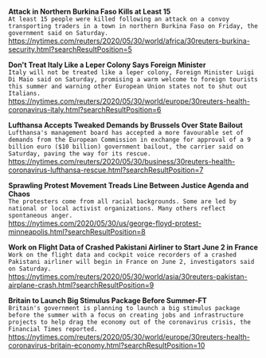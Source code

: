 **Attack in Northern Burkina Faso Kills at Least 15**\
`At least 15 people were killed following an attack on a convoy transporting traders in a town in northern Burkina Faso on Friday, the government said on Saturday.`\
https://nytimes.com/reuters/2020/05/30/world/africa/30reuters-burkina-security.html?searchResultPosition=5

**Don't Treat Italy Like a Leper Colony Says Foreign Minister**\
`Italy will not be treated like a leper colony, Foreign Minister Luigi Di Maio said on Saturday, promising a warm welcome to foreign tourists this summer and warning other European Union states not to shut out Italians.`\
https://nytimes.com/reuters/2020/05/30/world/europe/30reuters-health-coronavirus-italy.html?searchResultPosition=6

**Lufthansa Accepts Tweaked Demands by Brussels Over State Bailout**\
`Lufthansa's management board has accepted a more favourable set of demands from the European Commission in exchange for approval of a 9 billion euro ($10 billion) government bailout, the carrier said on Saturday, paving the way for its rescue.`\
https://nytimes.com/reuters/2020/05/30/business/30reuters-health-coronavirus-lufthansa-rescue.html?searchResultPosition=7

**Sprawling Protest Movement Treads Line Between Justice Agenda and Chaos**\
`The protesters come from all racial backgrounds. Some are led by national or local activist organizations. Many others reflect spontaneous anger.`\
https://nytimes.com/2020/05/30/us/george-floyd-protest-minneapolis.html?searchResultPosition=8

**Work on Flight Data of Crashed Pakistani Airliner to Start June 2 in France**\
`Work on the flight data and cockpit voice recorders of a crashed Pakistani airliner will begin in France on June 2, investigators said on Saturday.   `\
https://nytimes.com/reuters/2020/05/30/world/asia/30reuters-pakistan-airplane-crash.html?searchResultPosition=9

**Britain to Launch Big Stimulus Package Before Summer-FT**\
`Britain's government is planning to launch a big stimulus package before the summer with a focus on creating jobs and infrastructure projects to help drag the economy out of the coronavirus crisis, the Financial Times reported. `\
https://nytimes.com/reuters/2020/05/30/world/europe/30reuters-health-coronavirus-britain-economy.html?searchResultPosition=10

